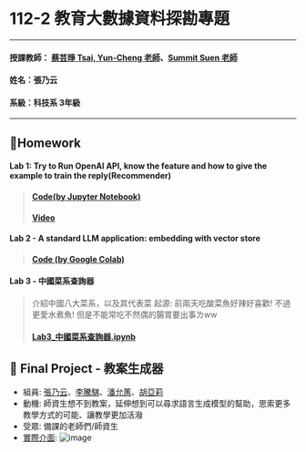 # 112-2 教育大數據資料探勘專題
***
 #### 授課教師： [蔡芸琤 Tsai, Yun-Cheng 老師](https://github.com/pecu?tab=repositories)、[Summit Suen 老師](https://hackmd.io/@suensummit)
 #### 姓名：張乃云
 #### 系級：科技系 3年級
***
## 🙌Homework
#### Lab 1: Try to Run OpenAI API, know the feature and how to give the example to train the reply(Recommender)
> #### [Code(by Jupyter Notebook)](https://github.com/41071119H-Irene/data_mining/blob/main/Lab%201.ipynb)
> #### [Video](https://youtu.be/L-7PqyoI6ck)

#### Lab 2 - A standard LLM application: embedding with vector store
> #### [Code (by Google Colab)](https://github.com/41071119H-Irene/data_mining/blob/main/examples/gemini/python/vectordb_with_chroma/vectordb_with_chroma.ipynb)

#### Lab 3 - 中國菜系查詢器
> 介紹中國八大菜系，以及其代表菜
> 起源: 前兩天吃酸菜魚好辣好喜歡! 不過更愛水煮魚! 但是不能常吃不然偶的腸胃要出事ㄌww
> #### [Lab3_中國菜系查詢器.ipynb](https://github.com/41071119H-Irene/data_mining/blob/main/Lab3_%E4%B8%AD%E5%9C%8B%E8%8F%9C%E7%B3%BB%E6%9F%A5%E8%A9%A2%E5%99%A8.ipynb)

## 🤩 Final Project - 教案生成器
- 組員: [張乃云](https://github.com/41071119H-Irene)、[李騰騏](https://github.com/mason45ok)、[潘允蕙](https://github.com/PYH1107)、[胡亞莉](
https://github.com/Huwalli)
- 動機: 師資生想不到教案，延伸想到可以尋求語言生成模型的幫助，思索更多教學方式的可能、讓教學更加活潑
- 受眾: 備課的老師們/師資生
- [實際介面](https://github.com/mason45ok/Data-mining/tree/main/%E6%9C%9F%E6%9C%AB%E5%B0%88%E9%A1%8C):
![image](https://github.com/41071119H-Irene/data_mining/assets/112916890/8c62e336-3e91-458a-9696-f4504e4adea2)
